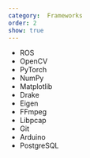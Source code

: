 ```yaml
---
category:  Frameworks
order: 2
show: true
---
```


- ROS
- OpenCV
- PyTorch
- NumPy
- Matplotlib
- Drake
- Eigen
- FFmpeg
- Libpcap
- Git
- Arduino
- PostgreSQL
